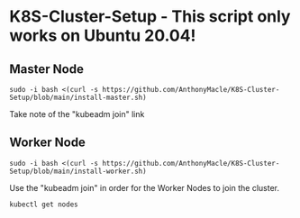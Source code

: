 # K8S-Cluster-Setup - This script only works on Ubuntu 20.04!

## Master Node
```
sudo -i bash <(curl -s https://github.com/AnthonyMacle/K8S-Cluster-Setup/blob/main/install-master.sh)
```
Take note of the "kubeadm join" link

## Worker Node
```
sudo -i bash <(curl -s https://github.com/AnthonyMacle/K8S-Cluster-Setup/blob/main/install-worker.sh)
```

Use the "kubeadm join" in order for the Worker Nodes to join the cluster.

```
kubectl get nodes
```

